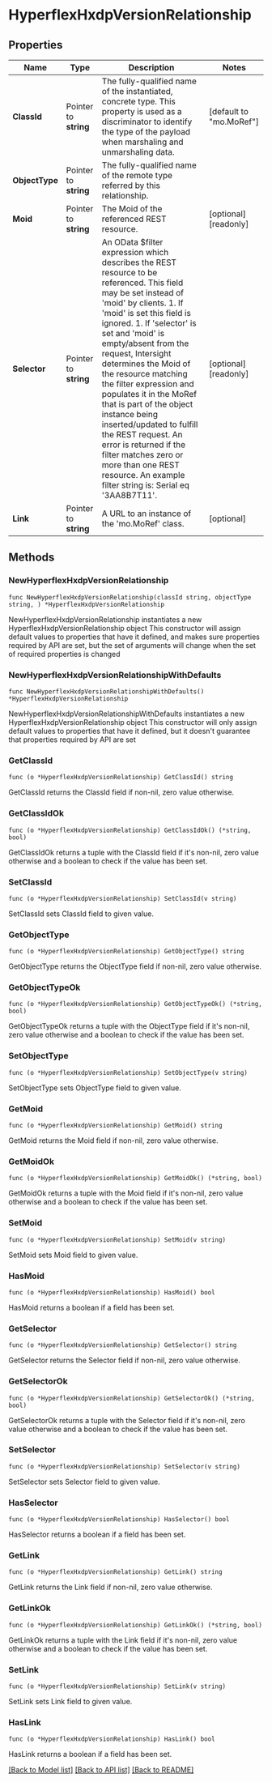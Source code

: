 # HyperflexHxdpVersionRelationship

## Properties

Name | Type | Description | Notes
------------ | ------------- | ------------- | -------------
**ClassId** | Pointer to **string** | The fully-qualified name of the instantiated, concrete type. This property is used as a discriminator to identify the type of the payload when marshaling and unmarshaling data. | [default to "mo.MoRef"]
**ObjectType** | Pointer to **string** | The fully-qualified name of the remote type referred by this relationship. | 
**Moid** | Pointer to **string** | The Moid of the referenced REST resource. | [optional] [readonly] 
**Selector** | Pointer to **string** | An OData $filter expression which describes the REST resource to be referenced. This field may be set instead of &#39;moid&#39; by clients. 1. If &#39;moid&#39; is set this field is ignored. 1. If &#39;selector&#39; is set and &#39;moid&#39; is empty/absent from the request, Intersight determines the Moid of the resource matching the filter expression and populates it in the MoRef that is part of the object instance being inserted/updated to fulfill the REST request. An error is returned if the filter matches zero or more than one REST resource. An example filter string is: Serial eq &#39;3AA8B7T11&#39;. | [optional] [readonly] 
**Link** | Pointer to **string** | A URL to an instance of the &#39;mo.MoRef&#39; class. | [optional] 

## Methods

### NewHyperflexHxdpVersionRelationship

`func NewHyperflexHxdpVersionRelationship(classId string, objectType string, ) *HyperflexHxdpVersionRelationship`

NewHyperflexHxdpVersionRelationship instantiates a new HyperflexHxdpVersionRelationship object
This constructor will assign default values to properties that have it defined,
and makes sure properties required by API are set, but the set of arguments
will change when the set of required properties is changed

### NewHyperflexHxdpVersionRelationshipWithDefaults

`func NewHyperflexHxdpVersionRelationshipWithDefaults() *HyperflexHxdpVersionRelationship`

NewHyperflexHxdpVersionRelationshipWithDefaults instantiates a new HyperflexHxdpVersionRelationship object
This constructor will only assign default values to properties that have it defined,
but it doesn't guarantee that properties required by API are set

### GetClassId

`func (o *HyperflexHxdpVersionRelationship) GetClassId() string`

GetClassId returns the ClassId field if non-nil, zero value otherwise.

### GetClassIdOk

`func (o *HyperflexHxdpVersionRelationship) GetClassIdOk() (*string, bool)`

GetClassIdOk returns a tuple with the ClassId field if it's non-nil, zero value otherwise
and a boolean to check if the value has been set.

### SetClassId

`func (o *HyperflexHxdpVersionRelationship) SetClassId(v string)`

SetClassId sets ClassId field to given value.


### GetObjectType

`func (o *HyperflexHxdpVersionRelationship) GetObjectType() string`

GetObjectType returns the ObjectType field if non-nil, zero value otherwise.

### GetObjectTypeOk

`func (o *HyperflexHxdpVersionRelationship) GetObjectTypeOk() (*string, bool)`

GetObjectTypeOk returns a tuple with the ObjectType field if it's non-nil, zero value otherwise
and a boolean to check if the value has been set.

### SetObjectType

`func (o *HyperflexHxdpVersionRelationship) SetObjectType(v string)`

SetObjectType sets ObjectType field to given value.


### GetMoid

`func (o *HyperflexHxdpVersionRelationship) GetMoid() string`

GetMoid returns the Moid field if non-nil, zero value otherwise.

### GetMoidOk

`func (o *HyperflexHxdpVersionRelationship) GetMoidOk() (*string, bool)`

GetMoidOk returns a tuple with the Moid field if it's non-nil, zero value otherwise
and a boolean to check if the value has been set.

### SetMoid

`func (o *HyperflexHxdpVersionRelationship) SetMoid(v string)`

SetMoid sets Moid field to given value.

### HasMoid

`func (o *HyperflexHxdpVersionRelationship) HasMoid() bool`

HasMoid returns a boolean if a field has been set.

### GetSelector

`func (o *HyperflexHxdpVersionRelationship) GetSelector() string`

GetSelector returns the Selector field if non-nil, zero value otherwise.

### GetSelectorOk

`func (o *HyperflexHxdpVersionRelationship) GetSelectorOk() (*string, bool)`

GetSelectorOk returns a tuple with the Selector field if it's non-nil, zero value otherwise
and a boolean to check if the value has been set.

### SetSelector

`func (o *HyperflexHxdpVersionRelationship) SetSelector(v string)`

SetSelector sets Selector field to given value.

### HasSelector

`func (o *HyperflexHxdpVersionRelationship) HasSelector() bool`

HasSelector returns a boolean if a field has been set.

### GetLink

`func (o *HyperflexHxdpVersionRelationship) GetLink() string`

GetLink returns the Link field if non-nil, zero value otherwise.

### GetLinkOk

`func (o *HyperflexHxdpVersionRelationship) GetLinkOk() (*string, bool)`

GetLinkOk returns a tuple with the Link field if it's non-nil, zero value otherwise
and a boolean to check if the value has been set.

### SetLink

`func (o *HyperflexHxdpVersionRelationship) SetLink(v string)`

SetLink sets Link field to given value.

### HasLink

`func (o *HyperflexHxdpVersionRelationship) HasLink() bool`

HasLink returns a boolean if a field has been set.


[[Back to Model list]](../README.md#documentation-for-models) [[Back to API list]](../README.md#documentation-for-api-endpoints) [[Back to README]](../README.md)


